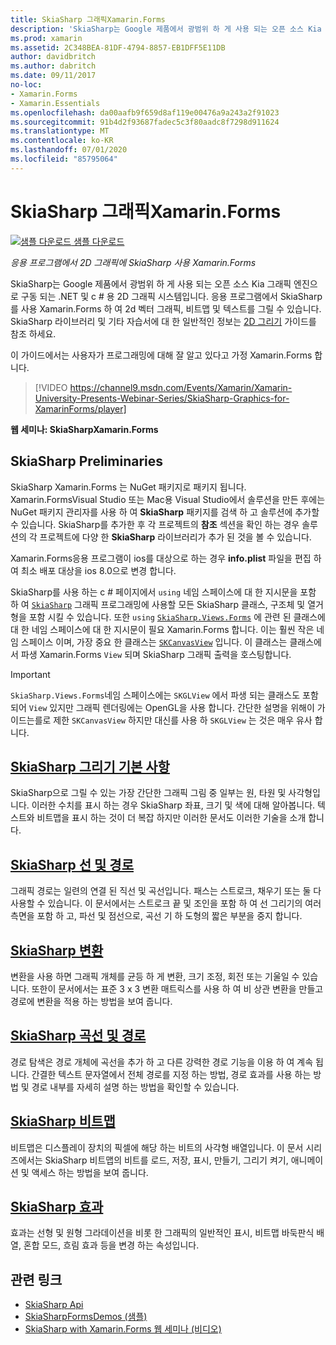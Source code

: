 ```yaml
---
title: SkiaSharp 그래픽Xamarin.Forms
description: 'SkiaSharp는 Google 제품에서 광범위 하 게 사용 되는 오픈 소스 Kia 그래픽 엔진으로 구동 되는 .NET 및 c # 용 2D 그래픽 시스템입니다. 이 가이드에서는 응용 프로그램에서 2D 그래픽에 SkiaSharp를 사용 하는 방법을 설명 합니다 Xamarin.Forms .'
ms.prod: xamarin
ms.assetid: 2C348BEA-81DF-4794-8857-EB1DFF5E11DB
author: davidbritch
ms.author: dabritch
ms.date: 09/11/2017
no-loc:
- Xamarin.Forms
- Xamarin.Essentials
ms.openlocfilehash: da00aafb9f659d8af119e00476a9a243a2f91023
ms.sourcegitcommit: 91b4d2f93687fadec5c3f80aadc8f7298d911624
ms.translationtype: MT
ms.contentlocale: ko-KR
ms.lasthandoff: 07/01/2020
ms.locfileid: "85795064"
---
```

# <a name="skiasharp-graphics-in-xamarinforms"></a>SkiaSharp 그래픽Xamarin.Forms

[![샘플 다운로드](~/media/shared/download.png) 샘플 다운로드](https://docs.microsoft.com/samples/xamarin/xamarin-forms-samples/skiasharpforms-demos)

_응용 프로그램에서 2D 그래픽에 SkiaSharp 사용 Xamarin.Forms_

SkiaSharp는 Google 제품에서 광범위 하 게 사용 되는 오픈 소스 Kia 그래픽 엔진으로 구동 되는 .NET 및 c # 용 2D 그래픽 시스템입니다. 응용 프로그램에서 SkiaSharp를 사용 Xamarin.Forms 하 여 2d 벡터 그래픽, 비트맵 및 텍스트를 그릴 수 있습니다. SkiaSharp 라이브러리 및 기타 자습서에 대 한 일반적인 정보는 [2D 그리기](~/graphics-games/skiasharp/index.md) 가이드를 참조 하세요.

이 가이드에서는 사용자가 프로그래밍에 대해 잘 알고 있다고 가정 Xamarin.Forms 합니다.

> [!VIDEO https://channel9.msdn.com/Events/Xamarin/Xamarin-University-Presents-Webinar-Series/SkiaSharp-Graphics-for-XamarinForms/player]

**웹 세미나: SkiaSharpXamarin.Forms**

## <a name="skiasharp-preliminaries"></a>SkiaSharp Preliminaries

SkiaSharp Xamarin.Forms 는 NuGet 패키지로 패키지 됩니다. Xamarin.FormsVisual Studio 또는 Mac용 Visual Studio에서 솔루션을 만든 후에는 NuGet 패키지 관리자를 사용 하 여 **SkiaSharp** 패키지를 검색 하 고 솔루션에 추가할 수 있습니다. SkiaSharp를 추가한 후 각 프로젝트의 **참조** 섹션을 확인 하는 경우 솔루션의 각 프로젝트에 다양 한 **SkiaSharp** 라이브러리가 추가 된 것을 볼 수 있습니다.

Xamarin.Forms응용 프로그램이 ios를 대상으로 하는 경우 **info.plist** 파일을 편집 하 여 최소 배포 대상을 ios 8.0으로 변경 합니다.

SkiaSharp를 사용 하는 c # 페이지에서 `using` 네임 스페이스에 대 한 지시문을 포함 하 여 [`SkiaSharp`](xref:SkiaSharp) 그래픽 프로그래밍에 사용할 모든 SkiaSharp 클래스, 구조체 및 열거형을 포함 시킬 수 있습니다. 또한 `using` [`SkiaSharp.Views.Forms`](xref:SkiaSharp.Views.Forms) 에 관련 된 클래스에 대 한 네임 스페이스에 대 한 지시문이 필요 Xamarin.Forms 합니다. 이는 훨씬 작은 네임 스페이스 이며, 가장 중요 한 클래스는 [`SKCanvasView`](xref:SkiaSharp.Views.Forms.SKCanvasView) 입니다. 이 클래스는 클래스에서 파생 Xamarin.Forms `View` 되며 SkiaSharp 그래픽 출력을 호스팅합니다.

> [!IMPORTANT]
> `SkiaSharp.Views.Forms`네임 스페이스에는 `SKGLView` 에서 파생 되는 클래스도 포함 되어 `View` 있지만 그래픽 렌더링에는 OpenGL을 사용 합니다. 간단한 설명을 위해이 가이드는를로 제한 `SKCanvasView` 하지만 대신를 사용 하 `SKGLView` 는 것은 매우 유사 합니다.

## <a name="skiasharp-drawing-basics"></a>[SkiaSharp 그리기 기본 사항](basics/index.md)

SkiaSharp으로 그릴 수 있는 가장 간단한 그래픽 그림 중 일부는 원, 타원 및 사각형입니다. 이러한 수치를 표시 하는 경우 SkiaSharp 좌표, 크기 및 색에 대해 알아봅니다. 텍스트와 비트맵을 표시 하는 것이 더 복잡 하지만 이러한 문서도 이러한 기술을 소개 합니다.

## <a name="skiasharp-lines-and-paths"></a>[SkiaSharp 선 및 경로](paths/index.md)

그래픽 경로는 일련의 연결 된 직선 및 곡선입니다. 패스는 스트로크, 채우기 또는 둘 다 사용할 수 있습니다. 이 문서에서는 스트로크 끝 및 조인을 포함 하 여 선 그리기의 여러 측면을 포함 하 고, 파선 및 점선으로, 곡선 기 하 도형의 짧은 부분을 중지 합니다.

## <a name="skiasharp-transforms"></a>[SkiaSharp 변환](transforms/index.md)

변환을 사용 하면 그래픽 개체를 균등 하 게 변환, 크기 조정, 회전 또는 기울일 수 있습니다. 또한이 문서에서는 표준 3 x 3 변환 매트릭스를 사용 하 여 비 상관 변환을 만들고 경로에 변환을 적용 하는 방법을 보여 줍니다.

## <a name="skiasharp-curves-and-paths"></a>[SkiaSharp 곡선 및 경로](curves/index.md)

경로 탐색은 경로 개체에 곡선을 추가 하 고 다른 강력한 경로 기능을 이용 하 여 계속 됩니다. 간결한 텍스트 문자열에서 전체 경로를 지정 하는 방법, 경로 효과를 사용 하는 방법 및 경로 내부를 자세히 설명 하는 방법을 확인할 수 있습니다.

## <a name="skiasharp-bitmaps"></a>[SkiaSharp 비트맵](bitmaps/index.md)

비트맵은 디스플레이 장치의 픽셀에 해당 하는 비트의 사각형 배열입니다. 이 문서 시리즈에서는 SkiaSharp 비트맵의 비트를 로드, 저장, 표시, 만들기, 그리기 켜기, 애니메이션 및 액세스 하는 방법을 보여 줍니다.

## <a name="skiasharp-effects"></a>[SkiaSharp 효과](effects/index.md)

효과는 선형 및 원형 그라데이션을 비롯 한 그래픽의 일반적인 표시, 비트맵 바둑판식 배열, 혼합 모드, 흐림 효과 등을 변경 하는 속성입니다.

## <a name="related-links"></a>관련 링크

- [SkiaSharp Api](https://docs.microsoft.com/dotnet/api/skiasharp)
- [SkiaSharpFormsDemos (샘플)](https://docs.microsoft.com/samples/xamarin/xamarin-forms-samples/skiasharpforms-demos)
- [SkiaSharp with Xamarin.Forms 웹 세미나 (비디오)](https://channel9.msdn.com/Events/Xamarin/Xamarin-University-Presents-Webinar-Series/SkiaSharp-Graphics-for-XamarinForms)
